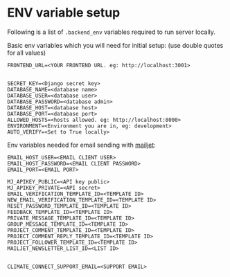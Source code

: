 # ENV variable setup

Following is a list of `.backend_env` variables required to run server
locally.


Basic env variables which you will need for initial setup:
(use double quotes for all values)
```
FRONTEND_URL=<YOUR FRONTEND URL. eg: http://localhost:3001>


SECRET_KEY=<Django secret key>
DATABASE_NAME=<database name>
DATABASE_USER=<database user>
DATABASE_PASSWORD=<database admin>
DATABASE_HOST=<database host>
DATABASE_PORT=<database port>
ALLOWED_HOSTS=<hosts allowed. eg: http://localhost:8000>
ENVIRONMENT=<Environment you are in, eg: development>
AUTO_VERIFY=<Set to True locally>
```
Env variables needed for email sending with [mailjet](https://www.mailjet.com/):

```EMAIL_HOST=<YOUR EMAIL HOST>
EMAIL_HOST_USER=<EMAIL CLIENT USER>
EMAIL_HOST_PASSWORD=<EMAIL CLIENT PASSWORD>
EMAIL_PORT=<EMAIL PORT>

MJ_APIKEY_PUBLIC=<API key public>
MJ_APIKEY_PRIVATE=<API secret>
EMAIL_VERIFICATION_TEMPLATE_ID=<TEMPLATE ID>
NEW_EMAIL_VERIFICATION_TEMPLATE_ID=<TEMPLATE ID>
RESET_PASSWORD_TEMPLATE_ID=<TEMPLATE ID>
FEEDBACK_TEMPLATE_ID=<TEMPLATE ID>
PRIVATE_MESSAGE_TEMPLATE_ID=<TEMPLATE ID>
GROUP_MESSAGE_TEMPLATE_ID=<TEMPLATE ID>
PROJECT_COMMENT_TEMPLATE_ID=<TEMPLATE ID>
PROJECT_COMMENT_REPLY_TEMPLATE_ID=<TEMPLATE ID>
PROJECT_FOLLOWER_TEMPLATE_ID=<TEMPLATE ID>
MAILJET_NEWSLETTER_LIST_ID=<LIST ID>


CLIMATE_CONNECT_SUPPORT_EMAIL=<SUPPORT EMAIL>
```
